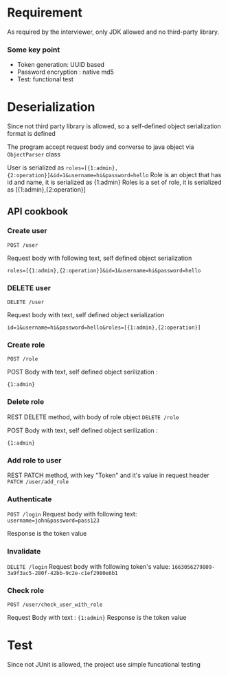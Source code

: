  # Requirement 

As required by the interviewer, only JDK allowed and no third-party library.


### Some key point
- Token generation: UUID based
- Password encryption : native md5
- Test: functional test


# Deserialization

Since not third party library is allowed, so a self-defined object serialization format is defined

The program accept request body and converse to java object via `ObjectParser` class

User is serialized as ```roles=[{1:admin},{2:operation}]&id=1&username=hi&password=hello```
Role is an object that has id and name, it is serialized as {1:admin} 
Roles is a set of role, it is serialized as [{1:admin},{2:operation}] 


## API cookbook

### Create user

`POST /user`

Request body with following text, self defined object serialization 

```roles=[{1:admin},{2:operation}]&id=1&username=hi&password=hello```



### DELETE user
`DELETE /user`

Request body with text, self defined object serialization

```id=1&username=hi&password=hello&roles=[{1:admin},{2:operation}]```

### Create role
`POST /role`

POST Body with text, self defined object serilization :

```{1:admin}```

### Delete role
REST DELETE method, with body of role object
`DELETE /role`

POST Body with text, self defined object serilization :

```{1:admin}```


### Add role to user
REST PATCH method, with key "Token" and it's value in request header
`PATCH /user/add_role`


### Authenticate 
`POST /login`
Request body with following text:
`username=john&password=pass123`

Response is the token value


### Invalidate
`DELETE /login`
Request body with following token's value:
`1663056279809-3a9f3ac5-280f-42bb-9c2e-c1ef2980e6b1`


### Check role
`POST /user/check_user_with_role`

Request Body with text :
```{1:admin}```
Response is the token value


# Test
Since not JUnit is allowed, the project use simple funcational testing


